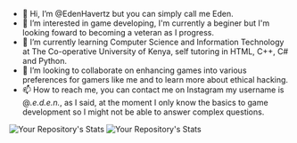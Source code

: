 - 👋 Hi, I’m @EdenHavertz but you can simply call me Eden.
- 👀 I’m interested in game developing, I'm currently a beginer but I'm looking foward to becoming a veteran as I progress.
- 🌱 I’m currently learning Computer Science and Information Technology at The Co-operative University of Kenya, self tutoring in HTML, C++, C# and Python.
- 💞️ I’m looking to collaborate on enhancing games into various preferences for gamers like me and to learn more about ethical hacking.
- 📫 How to reach me, you can contact me on Instagram my username is @_._e.d.e.n_._, as I said, at the moment I only know the basics to game development so I might not be able to answer complex questions.

<!---
EdenHavertz/EdenHavertz is a ✨ special ✨ repository because its `README.md` (this file) appears on your GitHub profile.
You can click the Preview link to take a look at your changes.
--->
![Your Repository's Stats](https://github-readme-stats.vercel.app/api?username=EdenHavertz&show_icons=true)
![Your Repository's Stats](https://github-readme-stats.vercel.app/api/top-langs/?username=EdenHavertz&theme=blue-green)
